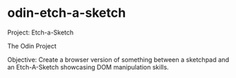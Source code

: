 # odin-etch-a-sketch

Project: Etch-a-Sketch

The Odin Project

Objective: Create a browser version of something between a sketchpad and an Etch-A-Sketch showcasing DOM manipulation skills.
